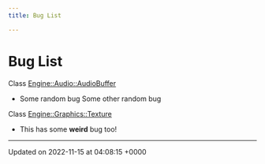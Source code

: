 ```yaml
---
title: Bug List

---
```


# Bug List






Class [Engine::Audio::AudioBuffer](/classes/classEngine_1_1Audio_1_1AudioBuffer.md)

* Some random bug 
Some other random bug  

Class [Engine::Graphics::Texture](/classes/classEngine_1_1Graphics_1_1Texture.md)

* This has some **weird** bug too! 

-------------------------------

Updated on 2022-11-15 at 04:08:15 +0000
